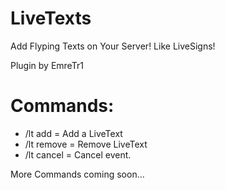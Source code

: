 # LiveTexts
Add Flyping Texts on Your Server! Like LiveSigns!

Plugin by EmreTr1

# Commands:

- /lt add <textname> = Add a LiveText
- /lt remove = Remove LiveText
- /lt cancel = Cancel event.

More Commands coming soon...
